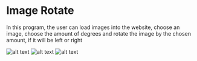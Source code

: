 
# Image Rotate

In this program, the user can load images into the website, choose an image, choose the amount of degrees and rotate the image by the chosen amount, if it will be left or right

![alt text](https://github.com/Neidav316/My-Projects-n-Others/edit/main/Tools/Image%20Rotate/example_01.png?raw=true)
![alt text](https://github.com/Neidav316/My-Projects-n-Others/edit/main/Tools/Image%20Rotate/example_02.png?raw=true)
![alt text](https://github.com/Neidav316/My-Projects-n-Others/edit/main/Tools/Image%20Rotate/example_03.png?raw=true)
